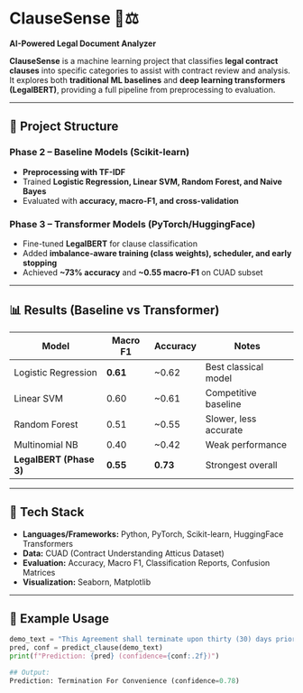 # ClauseSense 📝⚖️  
**AI-Powered Legal Document Analyzer**

**ClauseSense** is a machine learning project that classifies **legal contract clauses** into specific categories to assist with contract review and analysis.  
It explores both **traditional ML baselines** and **deep learning transformers (LegalBERT)**, providing a full pipeline from preprocessing to evaluation.

---

## 📂 Project Structure

### **Phase 2 – Baseline Models (Scikit-learn)**
- **Preprocessing with TF-IDF**  
- Trained **Logistic Regression, Linear SVM, Random Forest, and Naive Bayes**  
- Evaluated with **accuracy, macro-F1, and cross-validation**  

### **Phase 3 – Transformer Models (PyTorch/HuggingFace)**
- Fine-tuned **LegalBERT** for clause classification  
- Added **imbalance-aware training (class weights), scheduler, and early stopping**  
- Achieved **~73% accuracy** and **~0.55 macro-F1** on CUAD subset  

---

## 📊 Results (Baseline vs Transformer)

| **Model**             | **Macro F1** | **Accuracy** | **Notes**              |
|------------------------|--------------|--------------|------------------------|
| Logistic Regression    | **0.61**     | ~0.62        | Best classical model   |
| Linear SVM             | 0.60         | ~0.61        | Competitive baseline   |
| Random Forest          | 0.51         | ~0.55        | Slower, less accurate  |
| Multinomial NB         | 0.40         | ~0.42        | Weak performance       |
| **LegalBERT (Phase 3)**| **0.55**     | **0.73**     | Strongest overall      |

---

## 🚀 Tech Stack
- **Languages/Frameworks:** Python, PyTorch, Scikit-learn, HuggingFace Transformers  
- **Data:** CUAD (Contract Understanding Atticus Dataset)  
- **Evaluation:** Accuracy, Macro F1, Classification Reports, Confusion Matrices  
- **Visualization:** Seaborn, Matplotlib  

---

## 📌 Example Usage
```python
demo_text = "This Agreement shall terminate upon thirty (30) days prior written notice."
pred, conf = predict_clause(demo_text)
print(f"Prediction: {pred} (confidence={conf:.2f})")

## Output:
Prediction: Termination For Convenience (confidence=0.78)
